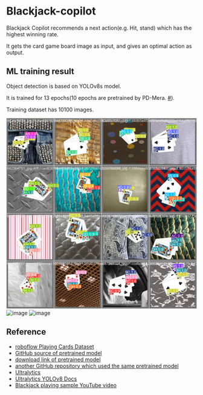 # Blackjack-copilot
Blackjack Copilot recommends a next action(e.g. Hit, stand) which has the highest winning rate.

It gets the card game board image as input, and gives an optimal action as output.

## ML training result
Object detection is based on YOLOv8s model.

It is trained for 13 epochs(10 epochs are pretrained by PD-Mera. [#](https://github.com/PD-Mera/Playing-Cards-Detection?tab=readme-ov-file#experiment-results)).

Training dataset has 10100 images.

![image](https://github.com/HOchacha/Blackjack-copilot/blob/f3d8c944122eb5a75284d99ed601b3c836a28c5c/ML/yolo/train_workspace/runs/detect/train/val_batch2_pred.jpg?raw=true)
![image](https://github.com/HOchacha/Blackjack-copilot/assets/70701690/d9f14337-2f5b-4b25-a261-2c169afcac5e)
![image](https://github.com/HOchacha/Blackjack-copilot/assets/70701690/ec2fb334-465c-49d4-a070-d4d8ad9e22e5)

## Reference
- [roboflow Playing Cards Dataset](https://universe.roboflow.com/augmented-startups/playing-cards-ow27d)
- [GitHub source of pretrained model](https://github.com/PD-Mera/Playing-Cards-Detection)
- [download link of pretrained model](https://drive.google.com/file/d/1AqZnW6dI6flFZvGxAn6A9apDNSviXZ5f/view?usp=share_link)
- [another GitHub repository which used the same pretrained model](https://github.com/noorkhokhar99/Playing-Cards-Detection-with-YoloV8)
- [Ultralytics](https://github.com/ultralytics/ultralytics)
- [Ultralytics YOLOv8 Docs](https://docs.ultralytics.com)
- [Blackjack playing sample YouTube video](https://www.youtube.com/watch?v=fbb5nFIjMn0)

